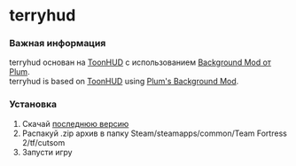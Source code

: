 # terryhud
### Важная информация
terryhud основан на [ToonHUD](https://toonhud.com) с использованием [Background Mod от Plum](https://gamebanana.com/guis/34555).  
terryhud is based on [ToonHUD](https://toonhud.com) using [Plum's Background Mod](https://gamebanana.com/guis/34555).
### Установка
1. Скачай [последнюю версию](https://github.com/T3RRY4/terryhud/archive/master.zip)
2. Распакуй .zip архив в папку Steam/steamapps/common/Team Fortress 2/tf/cutsom
3. Запусти игру

